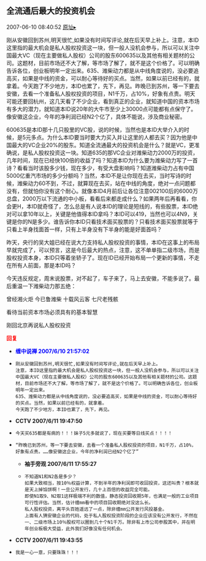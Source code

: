 ## 全流通后最大的投资机会
2007-06-10 08:40:52
[原址▸](http://www.fxgan.com/chan_time/2007_01_06/568.htm)



 刚从安徽回到苏州,明天很忙,如果没有时间写评论,就在后天早上补上。注意，本ID这里指的最大机会是私人股权投资这一块，但一般人没机会参与，所以可以关注中国最大VC（现在主要做私人股权）公司的股东600635以及其他有相关题材的公司。这题材，目前市场还不大了解，等市场了解了，就不是这个价格了。可以明确告诉各位，创业板明年一定出来。635、潍柴动力都是从中线角度说的，没必要追高买，如果是中线的资金，可以耐心等待好的买点。当然，如果以前已经有的，就拿着。今天跑了不少地方，本ID也累了，先下，再见。昨晚已到苏州，等一下要去安徽，去看一个准备私人股权投资的项目，N1千万，占10%，好象有点贵。明天可能还要回杭州，这几天看了不少企业，看到真正的企业，就知道中国的资本市场有多大的潜力，就知道本ID说20年的大牛市至少上30000点可能都有点保守了。像安徽这企业，今年的净利润已经N2个亿了，具体不能说，涉及商业秘密。


 


 600635是本ID那十几只股里的VC股，说的时候，当然也是本ID大举介入的时候，是5元多点。为什么本ID要当时要大力买入并让这里的人都去买？因为他是中国最大的VC企业20%的股东。知道全流通最大的投资机会是什么？就是VC，更准确说，是私人股权投资这一块。知道635的那VC企业对潍柴动力2000万的投资，几年时间，现在已经快100倍的收益了吗？知道本ID为什么要为潍柴动力写了一首诗？看看当时该股多少钱，现在多少，有受大盘影响吗？知道潍柴动力占有中国5000亿重汽市场的多少分额吗？当然，本ID不是让你现在去买，当时写诗的时候，潍柴动力60不到，不过，就算现在去买，站在中线的角度，绝对一点问题都没有，但就怕你没有这个耐心。就像本ID4月前后让各位注意002100后的6000万总盘，2000万以下流通的中小板，看看后来都走成什么？如果两年后再看看，你会更H，本ID就奇怪了，怎么总是有人说本ID的理论是短线的，有些股票，本ID绝对可以拿10年以上，关键是他值得本ID拿吗？本ID可以419，当然也可以4N9，关键是你的N是多少。谁告诉你本ID只看技术面买股票的？只看技术面买股票就等于只看上半身找面首一样，只有上半身没有下半身的能是好面首吗？


 


 昨天，央行的吴大姐已经在说大力支持私人股权投资的事情，本ID在这事上的布局早就完成了，可以预言，这是今后最大的热点，注意，这不单单指二级市场，而是股权投资本身，本ID只等着坐轿子了。现在ID已经开始布局一个更新的事情，不走在所有人前面，那是本ID吗？


 


 今天违反规定，周末说股票，对不起了，车子来了，马上去安徽，不能多说了。最后重温一下潍柴动力那五绝：


 


 曾经湘火炬
    今已鲁潍柴
    十载风云客
    七尺老残骸


 


 看待当前资本市场必须具有的基本智慧


 


 刚回北京再说私人股权投资


 


 


 





<font color='red'>**回复**</font>


- <font color='blue'>**缠中说禅 2007/6/10 21:57:02**</font>
- ```
  刚从安徽回到苏州,明天很忙,如果没有时间写评论,就在后天早上补上。
  注意，本ID这里指的最大机会是私人股权投资这一块，但一般人没机会参与，所以可以关注中国最大VC（现在主要做私人股权）公司的股东600635以及其他有相关题材的公司。这题材，目前市场还不大了解，等市场了解了，就不是这个价格了。可以明确告诉各位，创业板明年一定出来。
  635、潍柴动力都是从中线角度说的，没必要追高买，如果是中线的资金，可以耐心等待好的买点。当然，如果以前已经有的，就拿着。
  今天跑了不少地方，本ID也累了，先下，再见。
  ```
- **CCTV 2007/6/11 19:47:50**
- ```
  今天买635都是有病的！！！妹子5元多就说了，现在买要等日线买点！！！！
  ```
- ```
  “昨晚已到苏州，等一下要去安徽，去看一个准备私人股权投资的项目，N1千万，占10%，好象有点贵。……像安徽这企业，今年的净利润已经N2个亿了”
  ```
   - **袖手旁观 2007/6/11 17:55:27**
   - ```
     不知道N1和N2各是多少？
     如果大致相当，按10％权益计算，不到半年的净利润即可收回投资，这还叫贵？根本就是天上掉馅饼啊！一旦公开发行，几十上百倍的收益完全可能。
     即使N1取9、N2取1这样极端不利的数值，静态投资回收期5年，也满足一般的工业项目可行性评估。当然，估计缠mm看中的项目回收期绝对没这么长。
     私人股权投资，离平头百姓遥远了一点，除非缠mm公开发行风投基金。
     上面有人猜安徽企业的代码，处于私人股权投资阶段的企业应该没有公开发行，不然在一、二级市场上10％股权可以圈到几十个N1千万。除非有上市公司参股其中，并在明年创业板极大受益，此外我们好像没有任何机会。
     ```
- **CCTV 2007/6/11 19:43:55**
- ```
  我是一心一意，只要珠珠！！！
  ```
